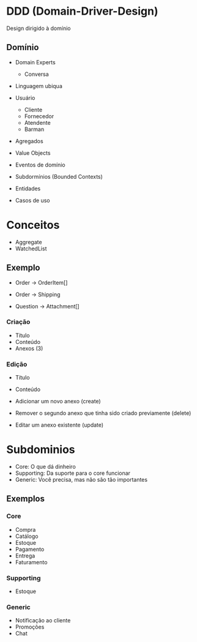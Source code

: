 # DDD (Domain-Driver-Design)

Design dirigido à domínio

## Domínio

- Domain Experts
  - Conversa
- Linguagem ubiqua

- Usuário
  - Cliente
  - Fornecedor
  - Atendente
  - Barman

- Agregados
- Value Objects
- Eventos de domínio
- Subdormínios (Bounded Contexts)
- Entidades
- Casos de uso 
  
# Conceitos

- Aggregate
- WatchedList

## Exemplo

- Order -> OrderItem[]
- Order -> Shipping

- Question -> Attachment[]

### Criação

- Título
- Conteúdo
- Anexos (3)

### Edição

- Título
- Conteúdo

- Adicionar um novo anexo (create)
- Remover o segundo anexo que tinha sido criado previamente (delete)
- Editar um anexo existente (update)

# Subdominios

- Core: O que dá dinheiro
- Supporting: Da suporte para o core funcionar
- Generic: Você precisa, mas não são tão importantes

## Exemplos

### Core

- Compra
- Catálogo
- Estoque
- Pagamento
- Entrega 
- Faturamento

### Supporting

- Estoque

### Generic

- Notificação ao cliente
- Promoções
- Chat